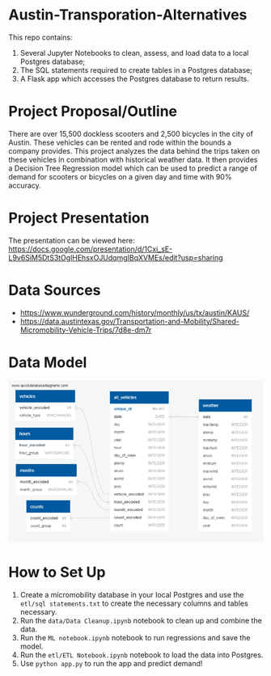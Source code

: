 # Austin-Transporation-Alternatives

This repo contains:
1. Several Jupyter Notebooks to clean, assess, and load data to a local Postgres database; 
2. The SQL statements required to create tables in a Postgres database;
3. A Flask app which accesses the Postgres database to return results.

# Project Proposal/Outline

There are over 15,500 dockless scooters and 2,500 bicycles in the city of Austin. These vehicles can be rented and rode within 
the bounds a company provides. This project analyzes the data behind the trips taken on these vehicles in combination with historical weather data. It then provides a Decision Tree Regression model which can be used to predict a range of demand for 
scooters or bicycles on a given day and time with 90% accuracy. 

# Project Presentation
The presentation can be viewed here:
https://docs.google.com/presentation/d/1Cxi_sE-L9v6SiM5DtS3tOglHEhsxOJUdqmgIBqXVMEs/edit?usp=sharing

# Data Sources
* https://www.wunderground.com/history/monthly/us/tx/austin/KAUS/
* https://data.austintexas.gov/Transportation-and-Mobility/Shared-Micromobility-Vehicle-Trips/7d8e-dm7r

# Data Model
![Data Model](datamodel.png)

# How to Set Up
1. Create a micromobility database in your local Postgres and use the `etl/sql statements.txt` to create the necessary columns and tables necessary. 
2. Run the `data/Data Cleanup.ipynb` notebook to clean up and combine the data. 
3. Run the `ML notebook.ipynb` notebook to run regressions and save the model. 
4. Run the `etl/ETL Notebook.ipynb` notebook to load the data into Postgres. 
5. Use `python app.py` to run the app and predict demand! 
